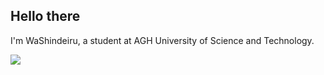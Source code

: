 ## Hello there

I'm WaShindeiru, a student at AGH University of Science and Technology. 

![](https://komarev.com/ghpvc/?username=WaShindeiru)
<!---
WaShindeiru/WaShindeiru is a ✨ special ✨ repository because its `README.md` (this file) appears on your GitHub profile.
You can click the Preview link to take a look at your changes.
--->
